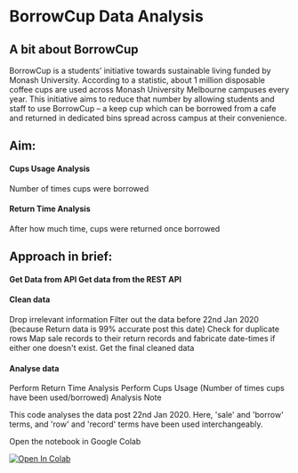 # BorrowCup Data Analysis

## A bit about BorrowCup
BorrowCup is a students’ initiative towards sustainable living funded by Monash University. According to a statistic, about 1 million disposable coffee cups are used across Monash University Melbourne campuses every year. This initiative aims to reduce that number by allowing students and staff to use BorrowCup – a keep cup which can be borrowed from a cafe and returned in dedicated bins spread across campus at their convenience.

## Aim:
#### Cups Usage Analysis
Number of times cups were borrowed
#### Return Time Analysis 
After how much time, cups were returned once borrowed

## Approach in brief:
#### Get Data from API Get data from the REST API

#### Clean data

Drop irrelevant information
Filter out the data before 22nd Jan 2020 (because Return data is 99% accurate post this date)
Check for duplicate rows
Map sale records to their return records and fabricate date-times if either one doesn't exist.
Get the final cleaned data
#### Analyse data

Perform Return Time Analysis
Perform Cups Usage (Number of times cups have been used/borrowed) Analysis
Note

This code analyses the data post 22nd Jan 2020.
Here, 'sale' and 'borrow' terms, and 'row' and 'record' terms have been used interchangeably.

Open the notebook in Google Colab

[![Open In Colab](https://colab.research.google.com/assets/colab-badge.svg)](https://colab.research.google.com/github/arihant-jain/BorrowCup-Data-Analysis/blob/master/notebooks/ReturnTimeHistogram.ipynb)
